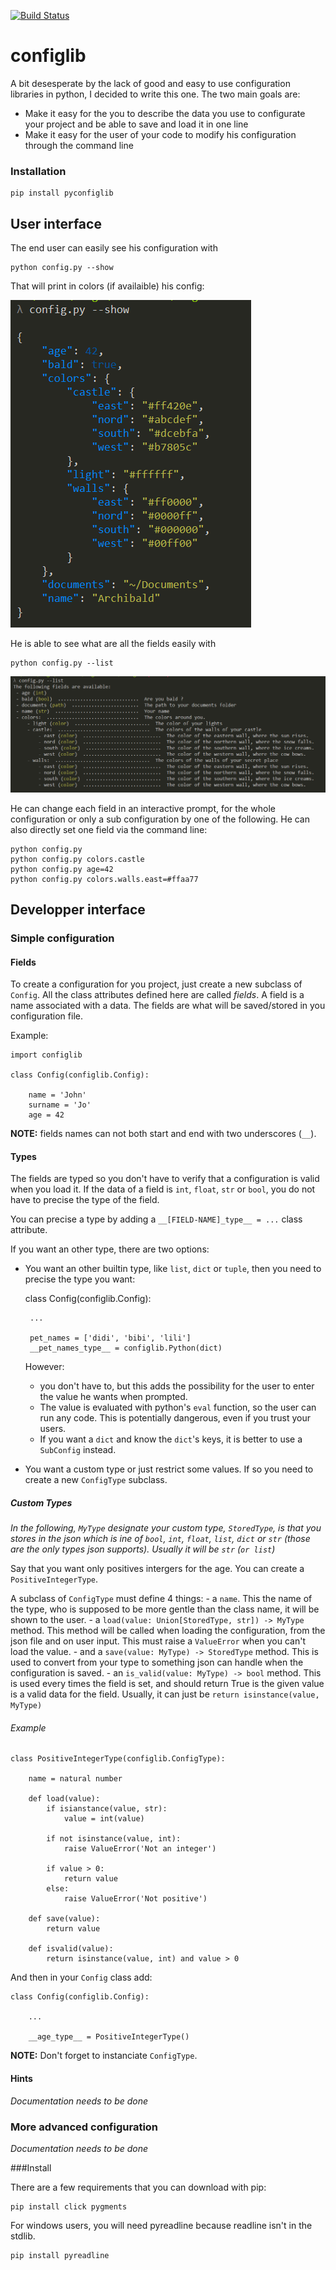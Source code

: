 [![Build Status](https://travis-ci.org/ddorn/pyconfiglib.svg?branch=v1.2.5)](https://travis-ci.org/ddorn/pyconfiglib)

# configlib

A bit desesperate by the lack of good and easy to use configuration libraries in python, 
I decided to write this one. The two main goals are:
- Make it easy for the you to describe the data you use to configurate your project and be able 
to save and load it in one line
- Make it easy for the user of your code to modify his configuration through the command line

### Installation

    pip install pyconfiglib

## User interface

The end user can easily see his configuration with

    python config.py --show

That will print in colors (if availaible) his config:

![See your configuration in colors](assets/show%20config.PNG)

He is able to see what are all the fields easily with

    python config.py --list
    
![--help](assets/help.PNG)

He can change each field in an interactive prompt, for the whole configuration 
or only a sub configuration by one of the following. 
He can also directly set one field via the command line:

    python config.py
    python config.py colors.castle
    python config.py age=42
    python config.py colors.walls.east=#ffaa77

## Developper interface

### Simple configuration

#### Fields

To create a configuration for you project, just create a new subclass of `Config`.
All the class attributes defined here are called _fields_. 
A field is a name associated with a data. The fields are what will be saved/stored in you configuration file.

Example:

    import configlib
    
    class Config(configlib.Config):
    
        name = 'John'
        surname = 'Jo'
        age = 42

**NOTE:** fields names can not both start and end with two underscores (`__`).

#### Types

The fields are typed so you don't have to verify that a configuration is valid when you load it.
If the data of a field is `int`, `float`, `str` or `bool`, you do not have to precise the type of the field.

You can precise a type by adding a `__[FIELD-NAME]_type__ = ...` class attribute.

If you want an other type, there are two options:
 - You want an other builtin type, like `list`, `dict` or `tuple`, then you need to precise the type you want:
     
     class Config(configlib.Config):
     
        ...
        
        pet_names = ['didi', 'bibi', 'lili']
        __pet_names_type__ = configlib.Python(dict)

   However:
    - you don't have to, but this adds the possibility for the user to enter the value he wants when prompted.
    - The value is evaluated with python's `eval` function, so the user can run any code. 
    This is potentially dangerous, even if you trust your users.
    - If you want a `dict` and know the `dict`'s keys, it is better to use a `SubConfig` instead.

 - You want a custom type or just restrict some values. If so you need to create a new `ConfigType` subclass. 
 
##### Custom Types

_In the following, `MyType` designate your custom type, `StoredType`, is that you stores in the json which is ine of 
 `bool`, `int`, `float`, `list`, `dict` or  `str` (those are the only types json supports). Usually it will be `str` (`or list`)_

Say that you want only positives intergers for the age. You can create a `PositiveIntegerType`.   

A subclass of `ConfigType` must define 4 things:
    - a `name`. This the name of the type, who is supposed to be more gentle than the class name, it will be 
    shown to the user.
    - a `load(value: Union[StoredType, str]) -> MyType` method. This method will be called when loading the configuration, 
    from the json file and on user input. This must raise a `ValueError` when you can't load the value.
    - and a `save(value: MyType) -> StoredType` method. This is used to convert from your type to something json can handle
    when the configuration is saved.
    - an `is_valid(value: MyType) -> bool` method. This is used every times the field is set, and should return True is 
    the given value is a valid data for the field. Usually, it can just be `return isinstance(value, MyType)`
    

###### Example

    class PositiveIntegerType(configlib.ConfigType):
        
        name = natural number
        
        def load(value):
            if isianstance(value, str):
                value = int(value)
                
            if not isinstance(value, int):
                raise ValueError('Not an integer')
                
            if value > 0:
                return value
            else:
                raise ValueError('Not positive')
                
        def save(value):
            return value
            
        def isvalid(value):
            return isinstance(value, int) and value > 0
    
And then in your `Config` class add:

    class Config(configlib.Config):
    
        ...
        
        __age_type__ = PositiveIntegerType()

**NOTE:** Don't forget to instanciate `ConfigType`.

#### Hints
*Documentation needs to be done*

### More advanced configuration
*Documentation needs to be done*


###Install

There are a few requirements that you can download with pip:

    pip install click pygments
    
For windows users, you will need pyreadline because readline isn't in the stdlib.

    pip install pyreadline
